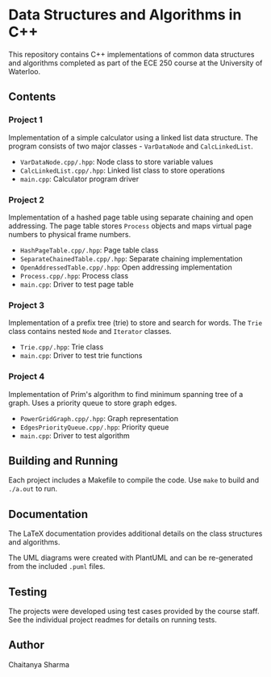 # Data Structures and Algorithms in C++

This repository contains C++ implementations of common data structures and algorithms completed as part of the ECE 250 course at the University of Waterloo.

## Contents

### Project 1

Implementation of a simple calculator using a linked list data structure. The program consists of two major classes - `VarDataNode` and `CalcLinkedList`.

- `VarDataNode.cpp/.hpp`: Node class to store variable values
- `CalcLinkedList.cpp/.hpp`: Linked list class to store operations
- `main.cpp`: Calculator program driver

### Project 2  

Implementation of a hashed page table using separate chaining and open addressing. The page table stores `Process` objects and maps virtual page numbers to physical frame numbers.

- `HashPageTable.cpp/.hpp`: Page table class
- `SeparateChainedTable.cpp/.hpp`: Separate chaining implementation  
- `OpenAddressedTable.cpp/.hpp`: Open addressing implementation
- `Process.cpp/.hpp`: Process class 
- `main.cpp`: Driver to test page table

### Project 3

Implementation of a prefix tree (trie) to store and search for words. The `Trie` class contains nested `Node` and `Iterator` classes.

- `Trie.cpp/.hpp`: Trie class
- `main.cpp`: Driver to test trie functions

### Project 4

Implementation of Prim's algorithm to find minimum spanning tree of a graph. Uses a priority queue to store graph edges.

- `PowerGridGraph.cpp/.hpp`: Graph representation
- `EdgesPriorityQueue.cpp/.hpp`: Priority queue  
- `main.cpp`: Driver to test algorithm

## Building and Running

Each project includes a Makefile to compile the code. Use `make` to build and `./a.out` to run.

## Documentation

The LaTeX documentation provides additional details on the class structures and algorithms.

The UML diagrams were created with PlantUML and can be re-generated from the included `.puml` files.

## Testing 

The projects were developed using test cases provided by the course staff. See the individual project readmes for details on running tests.

## Author

Chaitanya Sharma
